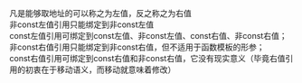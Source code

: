 凡是能够取地址的可以称之为左值，反之称之为右值  
非const左值引用只能绑定到非const左值  
const左值引用可绑定到const左值、非const左值、const右值、非const右值；  
非const右值引用只能绑定到非const右值，但不适用于函数模板的形参；  
const右值引用可绑定到const右值和非const右值，它没有现实意义（毕竟右值引用的初衷在于移动语义，而移动就意味着修改）